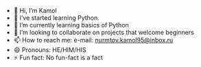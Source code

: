 - 👋 Hi, I’m Kamol
- 👀 I’ve started learning Python. 
- 🌱 I’m currently learning basics of Python
- 💞️ I’m looking to collaborate on projects that welcome beginners
- 📫 How to reach me: e-mail: nurmtov.kamol95@inbox.ru
- 😄 Pronouns: HE/HIM/HIS
- ⚡ Fun fact: No fun-fact is a fact

<!---
Kamol95/Kamol95 is a ✨ special ✨ repository because its `README.md` (this file) appears on your GitHub profile.
You can click the Preview link to take a look at your changes.
--->
